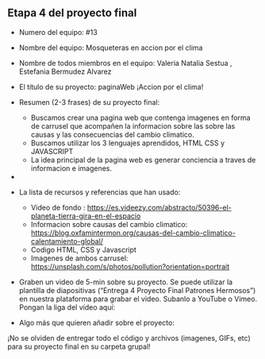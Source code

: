 ## Etapa 4 del proyecto final

- Numero del equipo: #13 
- Nombre del equipo: Mosqueteras en accion por el clima
- Nombre de todos miembros en el equipo: Valeria Natalia Sestua , Estefania Bermudez Alvarez
- El título de su proyecto: paginaWeb ¡Accion por el clima!

- Resumen (2-3 frases) de su proyecto final: 
    - Buscamos crear una pagina web que contenga imagenes en forma de carrusel que acompañen la informacion sobre las sobre las causas y las consecuencias del cambio climatico.
    - Buscamos utilizar los 3 lenguajes aprendidos, HTML CSS y JAVASCRIPT
    - La idea principal de la pagina web es generar conciencia a traves de informacion e imagenes. 
-   
- La lista de recursos y referencias que han usado:

  - Video de fondo : https://es.videezy.com/abstracto/50396-el-planeta-tierra-gira-en-el-espacio
  - Informacion sobre causas del cambio climatico: https://blog.oxfamintermon.org/causas-del-cambio-climatico-calentamiento-global/
  - Codigo HTML, CSS y Javascript
  - Imagenes de ambos carrusel: https://unsplash.com/s/photos/pollution?orientation=portrait

- Graben un video de 5-min sobre su proyecto. Se puede utilizar la plantilla de diapositivas (“Entrega 4 Proyecto Final Patrones Hermosos”) en nuestra plataforma para grabar el video. Subanlo a YouTube o Vimeo. Pongan la liga del vídeo aquí: 


- Algo más que quieren añadir sobre el proyecto:

¡No se olviden de entregar todo el código y archivos (imagenes, GIFs, etc) para su proyecto final en su carpeta grupal!
